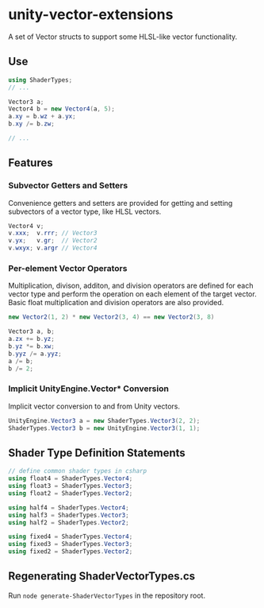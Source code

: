 # unity-vector-extensions
A set of Vector structs to support some HLSL-like vector functionality.

## Use
```cs
using ShaderTypes;
// ...

Vector3 a;
Vector4 b = new Vector4(a, 5);
a.xy = b.wz + a.yx;
b.xy /= b.zw;

// ...
```

## Features
### Subvector Getters and Setters

Convenience getters and setters are provided for getting and setting subvectors of a vector type, like HLSL vectors.

```cs
Vector4 v;
v.xxx;  v.rrr; // Vector3
v.yx;   v.gr;  // Vector2
v.wxyx; v.argr // Vector4
```

### Per-element Vector Operators

Multiplication, divison, additon, and division operators are defined for each vector type and perform the operation on each element of the target vector. Basic float multiplication and division operators are also provided.

```cs
new Vector2(1, 2) * new Vector2(3, 4) == new Vector2(3, 8)

Vector3 a, b;
a.zx += b.yz;
b.yz *= b.xw;
b.yyz /= a.yyz;
a /= b;
b /= 2;
```

### Implicit UnityEngine.Vector* Conversion

Implicit vector conversion to and from Unity vectors.

```cs
UnityEngine.Vector3 a = new ShaderTypes.Vector3(2, 2);
ShaderTypes.Vector3 b = new UnityEngine.Vector3(1, 1);
```

## Shader Type Definition Statements
```cs
// define common shader types in csharp
using float4 = ShaderTypes.Vector4;
using float3 = ShaderTypes.Vector3;
using float2 = ShaderTypes.Vector2;

using half4 = ShaderTypes.Vector4;
using half3 = ShaderTypes.Vector3;
using half2 = ShaderTypes.Vector2;

using fixed4 = ShaderTypes.Vector4;
using fixed3 = ShaderTypes.Vector3;
using fixed2 = ShaderTypes.Vector2;
```

## Regenerating ShaderVectorTypes.cs

Run `node generate-ShaderVectorTypes` in the repository root.
